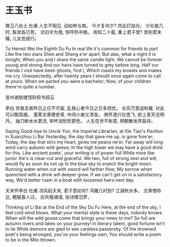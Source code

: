 
# 王玉书

赠卫八处士
杜甫
人生不相见, 动如参与商。
今夕复何夕? 共此灯烛光。
少壮能几时, 鬓发各已苍。
访旧半为鬼, 惊呼热中肠。
焉知二十载, 重上君子堂?
昔别君未婚, 儿女忽成行。

To Hermit Wei the Eighth
Du Fu
In real life it's common for friends to part 
Like the two stars Shen and Shang e'er apart. 
But alas, what a night it is tonight, 
When you and I share the same candle light. 
We cannot be forever young and strong 
And our hairs have turned to grey before long. 
Half our friends I visit have been ghosts, find I, 
Which roasts my bowels and makes me cry. 
Unexpectedly, after twenty years 
I should once again come to call at yours. 
When we parted you were a bachelor; 
Now, of your children there're quite a number.

宣州谢胱楼饯别校书叔云

李白
弃我去者昨日之日不可留, 
乱我心者今日之日多烦忧。
长风万里送秋雁, 
对此可以酣高楼。
蓬莱文章建安骨, 
中间小谢又清发。 
俱怀逸兴壮思飞, 
欲上青天览明月。 
抽刀断水水更流, 
举杯消愁愁更愁。
人生在世不称意, 
明朝散发弄扁舟。

Saying Good-bye to Uncle Yun, the Imperial Librarian, at Xie Tiao's Pavilion in Xuanzhou
Li Bai
Yesterday, the day that gave me up, is gone fore'er; 
Today, the day that stirs my heart, gives me peace ne'er. 
Far away will long wind carry autumn wild geese; 
In the high tower we may have a good drink for this. 
Like ancient poets', your writing is of power full 
While mine like junior Xie's is clear-cut and graceful. 
We two, full of strong zest and will, would fly as soon 
As not up to the blue sky to snatch the bright moon. 
Running water when cut with sword will farther flow; 
My sorrow when quenched with a drink will deeper grow. 
If we can't get on in a satisfactory way, 
We'd better roam in a boat with loosened hairs next day.

天末怀李白
杜甫
凉风起天末,
君子意如何?
鸿雁几时到?
江湖秋水多。
文章憎命达, 
魑魅喜人过。
应共冤魂语, 
投诗赠汨罗。

Thinking of Li Bai at the End of the Sky
Du Fu
Here, at the end of the sky, I feel cold wind blows.
What your mental state is these days, nobody knows.
When will the wild goose come that brings your news to me?
So full are autumn rivers and lakes on your journey!
In literary talent, good fortune isn't to lie
While demons are glad to see careless passersby.
Of the drowned poet's being wronged, you've your feelings own;
You should write a poem to be in the Milo thrown.

